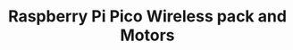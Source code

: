---
layout: post
title: "Raspberry Pi Pico Wireless pack and Motors"
description: "Using CircuitPython, Raspberry Pi Pico, Pimoroni wireless Pack and Kitronic Motor Board Together"
category: "robot building"
tags: [raspberrry pi pico, robot building, electronics, esp32, python, circuitpython]
gallery:
    - file: <first>.jpg
      title: <jpg description>
asset_dir: galleries/<year>/<mm-dd-post name>
thumb: /galleries/<year>/<mm-dd-post name>/thumbnails/<first>.jpg
---